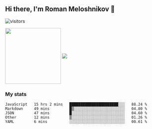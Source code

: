 ## Hi there, I'm Roman Meloshnikov 👋

![visitors](https://visitor-badge.glitch.me/badge?page_id=aldangold.id)

<!--
**Surtt/Surtt** is a ✨ _special_ ✨ repository because its `README.md` (this file) appears on your GitHub profile.

Here are some ideas to get you started:

- 🔭 I’m currently working on ...
- 🌱 I’m currently learning ...
- 👯 I’m looking to collaborate on ...
- 🤔 I’m looking for help with ...
- 💬 Ask me about ...
- 📫 How to reach me: ...
- 😄 Pronouns: ...
- ⚡ Fun fact: ...
-->

<span>
<a>
<img align="center" height="180em" src="https://github-readme-stats.vercel.app/api?username=aldangold&show_icons=true&hide_border=true&&count_private=true&include_all_commits=true" />
</a>
<a href="https://github.com/surtt/github-readme-stats">
<img align="center" src="https://github-readme-stats.vercel.app/api/top-langs/?username=aldangold&layout=compact&hide_border=true" />
</a>
</span>


### My stats
<!--START_SECTION:waka-->
```text
JavaScript   15 hrs 2 mins   ██████████████████████░░░   88.24 % 
Markdown     49 mins         █▒░░░░░░░░░░░░░░░░░░░░░░░   04.80 % 
JSON         47 mins         █░░░░░░░░░░░░░░░░░░░░░░░░   04.60 % 
Other        12 mins         ▒░░░░░░░░░░░░░░░░░░░░░░░░   01.26 % 
YAML         6 mins          ░░░░░░░░░░░░░░░░░░░░░░░░░   00.61 % 
```
<!--END_SECTION:waka-->

